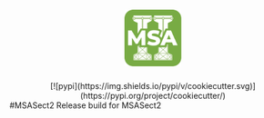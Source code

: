 <h1 align="center">
    <img alt="MSASect2 Logo" width="100px" src="Msa_Sect2_170.png">
</h1>
<div align="center">
[![pypi](https://img.shields.io/pypi/v/cookiecutter.svg)](https://pypi.org/project/cookiecutter/)
</div>
#MSASect2
Release build for MSASect2

